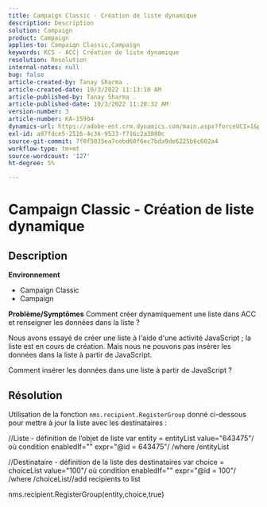 ```yaml
---
title: Campaign Classic - Création de liste dynamique
description: Description
solution: Campaign
product: Campaign
applies-to: Campaign Classic,Campaign
keywords: KCS - ACC| Création de liste dynamique
resolution: Resolution
internal-notes: null
bug: false
article-created-by: Tanay Sharma .
article-created-date: 10/3/2022 11:13:10 AM
article-published-by: Tanay Sharma .
article-published-date: 10/3/2022 11:20:32 AM
version-number: 3
article-number: KA-15904
dynamics-url: https://adobe-ent.crm.dynamics.com/main.aspx?forceUCI=1&pagetype=entityrecord&etn=knowledgearticle&id=06e6a659-0c43-ed11-bba2-0022480868ff
exl-id: a87fdce5-2516-4c36-9533-f716c2a3080c
source-git-commit: 7f0f5035ea7cebd60f6ec7bda9de6225b6c602a4
workflow-type: tm+mt
source-wordcount: '127'
ht-degree: 5%

---
```


# Campaign Classic - Création de liste dynamique

## Description

<b>Environnement</b>
- Campaign Classic
- Campaign



<b>Problème/Symptômes</b>
Comment créer dynamiquement une liste dans ACC et renseigner les données dans la liste ?

Nous avons essayé de créer une liste à l&#39;aide d&#39;une activité JavaScript ; la liste est en cours de création. Mais nous ne pouvons pas insérer les données dans la liste à partir de JavaScript.

Comment insérer les données dans une liste à partir de JavaScript ?


## Résolution


Utilisation de la fonction `nms.recipient.RegisterGroup` donné ci-dessous pour mettre à jour la liste avec les destinataires :



//Liste - définition de l’objet de liste var entity = entityList value=&quot;643475&quot;/ où condition enabledIf=&quot;&quot; expr=&quot;@id = 643475&quot;/ /where /entityList



//Destinataire - définition de la liste des destinataires var choice = choiceList value=&quot;100&quot;/ où condition enabledIf=&quot;&quot; expr=&quot;@id = 100&quot;/ /where /choiceList//add recipients to list

nms.recipient.RegisterGroup(entity,choice,true)
